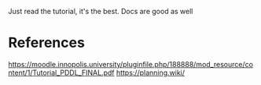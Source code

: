 Just read the tutorial, it's the best. Docs are good as well
# References
https://moodle.innopolis.university/pluginfile.php/188888/mod_resource/content/1/Tutorial_PDDL_FINAL.pdf
https://planning.wiki/